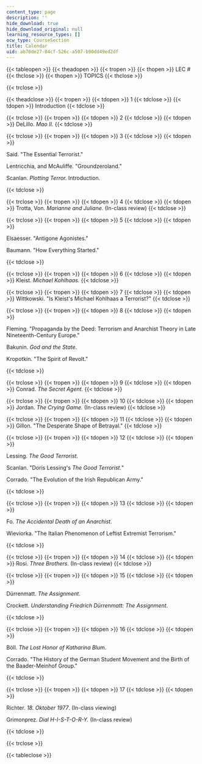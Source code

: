 ```yaml
---
content_type: page
description: ''
hide_download: true
hide_download_original: null
learning_resource_types: []
ocw_type: CourseSection
title: Calendar
uid: ab70de27-04cf-526c-a507-b90dd49ed2df
---
```


{{< tableopen >}}
{{< theadopen >}}
{{< tropen >}}
{{< thopen >}}
LEC #
{{< thclose >}}
{{< thopen >}}
TOPICS
{{< thclose >}}

{{< trclose >}}

{{< theadclose >}}
{{< tropen >}}
{{< tdopen >}}
1
{{< tdclose >}}
{{< tdopen >}}
Introduction
{{< tdclose >}}

{{< trclose >}}
{{< tropen >}}
{{< tdopen >}}
2
{{< tdclose >}}
{{< tdopen >}}
DeLillo. _Mao II._
{{< tdclose >}}

{{< trclose >}}
{{< tropen >}}
{{< tdopen >}}
3
{{< tdclose >}}
{{< tdopen >}}


Said. "The Essential Terrorist."

Lentricchia, and McAuliffe. "Groundzeroland." 

Scanlan. _Plotting Terror._ Introduction.


{{< tdclose >}}

{{< trclose >}}
{{< tropen >}}
{{< tdopen >}}
4
{{< tdclose >}}
{{< tdopen >}}
Trotta, Von. _Marianne and Juliane._ (In-class review)
{{< tdclose >}}

{{< trclose >}}
{{< tropen >}}
{{< tdopen >}}
5
{{< tdclose >}}
{{< tdopen >}}


Elsaesser. "Antigone Agonistes."

Baumann. "How Everything Started."


{{< tdclose >}}

{{< trclose >}}
{{< tropen >}}
{{< tdopen >}}
6
{{< tdclose >}}
{{< tdopen >}}
Kleist. _Michael Kohlhaas._
{{< tdclose >}}

{{< trclose >}}
{{< tropen >}}
{{< tdopen >}}
7
{{< tdclose >}}
{{< tdopen >}}
Wittkowski. "Is Kleist's Michael Kohlhaas a Terrorist?"
{{< tdclose >}}

{{< trclose >}}
{{< tropen >}}
{{< tdopen >}}
8
{{< tdclose >}}
{{< tdopen >}}


Fleming. "Propaganda by the Deed: Terrorism and Anarchist Theory in Late Nineteenth-Century Europe."

Bakunin. _God and the State._

Kropotkin. "The Spirit of Revolt."


{{< tdclose >}}

{{< trclose >}}
{{< tropen >}}
{{< tdopen >}}
9
{{< tdclose >}}
{{< tdopen >}}
Conrad. _The Secret Agent._
{{< tdclose >}}

{{< trclose >}}
{{< tropen >}}
{{< tdopen >}}
10
{{< tdclose >}}
{{< tdopen >}}
Jordan. _The Crying Game._ (In-class review)
{{< tdclose >}}

{{< trclose >}}
{{< tropen >}}
{{< tdopen >}}
11
{{< tdclose >}}
{{< tdopen >}}
Gillon. "The Desperate Shape of Betrayal."
{{< tdclose >}}

{{< trclose >}}
{{< tropen >}}
{{< tdopen >}}
12
{{< tdclose >}}
{{< tdopen >}}


Lessing. _The Good Terrorist._

Scanlan. "Doris Lessing's _The Good Terrorist._"

Corrado. "The Evolution of the Irish Republican Army."


{{< tdclose >}}

{{< trclose >}}
{{< tropen >}}
{{< tdopen >}}
13
{{< tdclose >}}
{{< tdopen >}}


Fo. _The Accidental Death of an Anarchist._

Wieviorka. "The Italian Phenomenon of Leftist Extremist Terrorism."


{{< tdclose >}}

{{< trclose >}}
{{< tropen >}}
{{< tdopen >}}
14
{{< tdclose >}}
{{< tdopen >}}
Rosi. _Three Brothers_. (In-class review)
{{< tdclose >}}

{{< trclose >}}
{{< tropen >}}
{{< tdopen >}}
15
{{< tdclose >}}
{{< tdopen >}}


Dürrenmatt. _The Assignment_.

Crockett. _Understanding Friedrich Dürrenmatt: The Assignment_.


{{< tdclose >}}

{{< trclose >}}
{{< tropen >}}
{{< tdopen >}}
16
{{< tdclose >}}
{{< tdopen >}}


Böll. _The Lost Honor of Katharina Blum_.

Corrado. "The History of the German Student Movement and the Birth of the Baader-Meinhof Group."


{{< tdclose >}}

{{< trclose >}}
{{< tropen >}}
{{< tdopen >}}
17
{{< tdclose >}}
{{< tdopen >}}


Richter. _18\. Oktober 1977_. (In-class viewing)

Grimonprez. _Dial H-I-S-T-O-R-Y._ (In-class review)


{{< tdclose >}}

{{< trclose >}}

{{< tableclose >}}